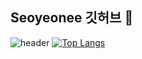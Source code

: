 ## Seoyeonee 깃허브 👋

<!--
**seoyeoneel02/seoyeoneel02** is a ✨ _special_ ✨ repository because its `README.md` (this file) appears on your GitHub profile.

Here are some ideas to get you started:

- 🔭 I’m currently working on ...
- 🌱 I’m currently learning ...
- 👯 I’m looking to collaborate on ...
- 🤔 I’m looking for help with ...
- 💬 Ask me about ...
- 📫 How to reach me: ...
- 😄 Pronouns: ...
- ⚡ Fun fact: ...
-->
![header](https://capsule-render.vercel.app/api?type=waving&color=auto&height=200&section=header&text=SEOYEON%20GitHub&fontSize=50&desc=Hello,%20World!&fontAlignY=35)
[![Top Langs](https://github-readme-stats.vercel.app/api/top-langs/?username=seoyeoneel02)](https://github.com/anuraghazra/github-readme-stats)
